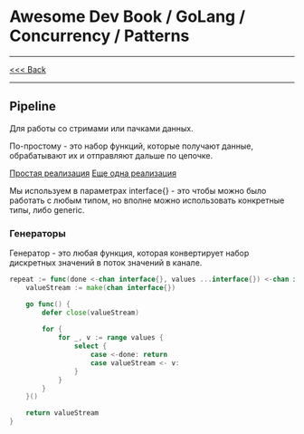 # Awesome Dev Book / GoLang / Concurrency / Patterns

***
[<<< Back](./PATTERNS.md)
***

## Pipeline

Для работы со стримами или пачками данных. 

По-простому - это набор функций, которые получают данные, обрабатывают их и отправляют дальше по цепочке. 

[Простая реализация](../../../../code/go_lang/concurency/patterns/pipeline_1/main.go)
[Еще одна реализация](../../../../code/go_lang/concurency/patterns/pipeline_2/main.go)

Мы используем в параметрах interface{} - это чтобы можно было работать с любым типом, но вполне можно использовать конкретные типы, либо generic. 

### Генераторы

Генератор - это любая функция, которая конвертирует набор дискретных значений в поток значений в канале. 

```go
repeat := func(done <-chan interface{}, values ...interface{}) <-chan interface{} {
    valueStream := make(chan interface{}) 

    go func() {
        defer close(valueStream) 
	
        for {
            for _, v := range values {
                select {
                    case <-done: return
                    case valueStream <- v:
                }
            }
        }
    }()

    return valueStream
}

```

